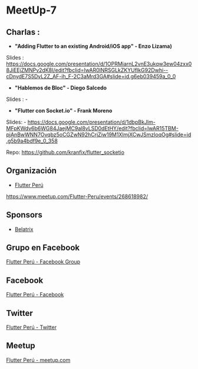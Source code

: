 # MeetUp-7

## Charlas :

- **"Adding Flutter to an existing Android/iOS app" - Enzo Lizama)**

Slides : https://docs.google.com/presentation/d/1OPRMiarnL2vnE3ukqw3ew04zxx08JiEEjZMNPv2dK8I/edit?fbclid=IwAR0lNRSGLkZKYUfIkG92Dwhi--cDnydE7S5DvL2Z_AF-ih_F-2C3aMrd3GA#slide=id.g6eb039459a_0_0


- **"Hablemos de Bloc" - Diego Salcedo**

Slides  : -


- **"Flutter con Socket.io" - Frank Moreno**

Slides: - https://docs.google.com/presentation/d/1dbpBkJlm-MFpKWdv6b6WG84JaejMC9al8vLSD0dEtHY/edit?fbclid=IwAR15TBM-pjAnBwWNN7Ovqbz5oCGZwN92hCrjZiw19M1XlmjXCwJSmzIoqOg#slide=id.g5b9a4bdf9e_0_358

Repo: https://github.com/kranfix/flutter_socketio



## Organización 
- [Flutter Perú](https://github.com/FlutterPeru)


https://www.meetup.com/Flutter-Peru/events/268618982/


## Sponsors

- [Belatrix](https://www.belatrixsf.com//)

## Grupo en Facebook 

[Flutter Perú - Facebook Group](https://www.facebook.com/groups/flutterperu)

## Facebook 

[Flutter Perú - Facebook](https://www.facebook.com/FlutterPeru)

## Twitter 

[Flutter Perú - Twitter](https://twitter.com/FlutterPeru)

## Meetup 

[Flutter Perú - meetup.com](https://www.meetup.com/Flutter-Peru/)

